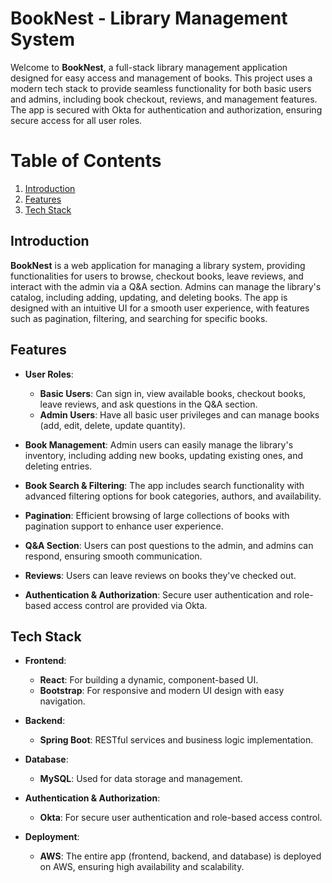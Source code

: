 # **BookNest - Library Management System**

Welcome to **BookNest**, a full-stack library management application designed for easy access and management of books. This project uses a modern tech stack to provide seamless functionality for both basic users and admins, including book checkout, reviews, and management features. The app is secured with Okta for authentication and authorization, ensuring secure access for all user roles.

# **Table of Contents**
1. [Introduction](#introduction)
2. [Features](#features)
3. [Tech Stack](#tech-stack)

## Introduction

**BookNest** is a web application for managing a library system, providing functionalities for users to browse, checkout books, leave reviews, and interact with the admin via a Q&A section. Admins can manage the library's catalog, including adding, updating, and deleting books. The app is designed with an intuitive UI for a smooth user experience, with features such as pagination, filtering, and searching for specific books.

## Features

- **User Roles**: 
  - **Basic Users**: Can sign in, view available books, checkout books, leave reviews, and ask questions in the Q&A section.
  - **Admin Users**: Have all basic user privileges and can manage books (add, edit, delete, update quantity).
  
- **Book Management**: Admin users can easily manage the library's inventory, including adding new books, updating existing ones, and deleting entries.
  
- **Book Search & Filtering**: The app includes search functionality with advanced filtering options for book categories, authors, and availability.
  
- **Pagination**: Efficient browsing of large collections of books with pagination support to enhance user experience.
  
- **Q&A Section**: Users can post questions to the admin, and admins can respond, ensuring smooth communication.
  
- **Reviews**: Users can leave reviews on books they've checked out.
  
- **Authentication & Authorization**: Secure user authentication and role-based access control are provided via Okta.

## Tech Stack

- **Frontend**: 
  - **React**: For building a dynamic, component-based UI.
  - **Bootstrap**: For responsive and modern UI design with easy navigation.
  
- **Backend**: 
  - **Spring Boot**: RESTful services and business logic implementation.
  
- **Database**: 
  - **MySQL**: Used for data storage and management.
  
- **Authentication & Authorization**: 
  - **Okta**: For secure user authentication and role-based access control.
  
- **Deployment**: 
  - **AWS**: The entire app (frontend, backend, and database) is deployed on AWS, ensuring high availability and scalability.


 
